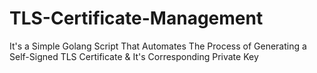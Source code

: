 # TLS-Certificate-Management
It's a Simple Golang Script That Automates The Process of Generating a Self-Signed TLS Certificate &amp; It's Corresponding Private Key
